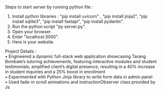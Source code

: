 Steps to start server by running python file :
1. Install python libraries : "pip install uvicorn" , "pip install jinja2", "pip install sqlite3", "pip install fastapi", "pip install pydantic".
2. Run the python script "py server.py".
3. Open your browser.
4. Enter "localhost:3000".
5. Here is your website.

Project Details :<br />
• Engineered a dynamic full-stack web application showcasing Tarang Bombale’s tutoring achievements, featuring
interactive modules and student testimonials; amplified client’s digital presence, resulting in a 40% increase in
student inquiries and a 25% boost in enrollment<br />
• Experimented with Python Jinja library to write form data in admin panel<br />
• Used fade-in scroll animations and instructionObserver class provided by Js<br />
